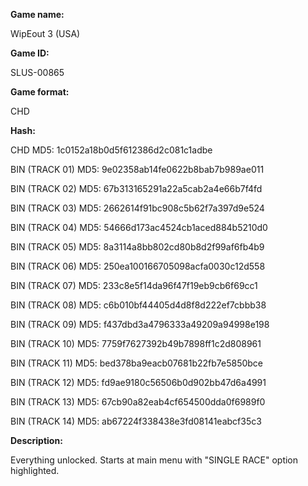 **Game name:**

WipEout 3 (USA)

**Game ID:**

SLUS-00865

**Game format:**

CHD

**Hash:**

CHD MD5: 1c0152a18b0d5f612386d2c081c1adbe

BIN (TRACK 01) MD5: 9e02358ab14fe0622b8bab7b989ae011

BIN (TRACK 02) MD5: 67b313165291a22a5cab2a4e66b7f4fd

BIN (TRACK 03) MD5: 2662614f91bc908c5b62f7a397d9e524

BIN (TRACK 04) MD5: 54666d173ac4524cb1aced884b5210d0

BIN (TRACK 05) MD5: 8a3114a8bb802cd80b8d2f99af6fb4b9

BIN (TRACK 06) MD5: 250ea100166705098acfa0030c12d558

BIN (TRACK 07) MD5: 233c8e5f14da96f47f19eb9cb6f69cc1

BIN (TRACK 08) MD5: c6b010bf44405d4d8f8d222ef7cbbb38

BIN (TRACK 09) MD5: f437dbd3a4796333a49209a94998e198

BIN (TRACK 10) MD5: 7759f7627392b49b7898ff1c2d808961

BIN (TRACK 11) MD5: bed378ba9eacb07681b22fb7e5850bce

BIN (TRACK 12) MD5: fd9ae9180c56506b0d902bb47d6a4991

BIN (TRACK 13) MD5: 67cb90a82eab4cf654500dda0f6989f0

BIN (TRACK 14) MD5: ab67224f338438e3fd08141eabcf35c3

**Description:**

Everything unlocked. Starts at main menu with "SINGLE RACE" option highlighted.